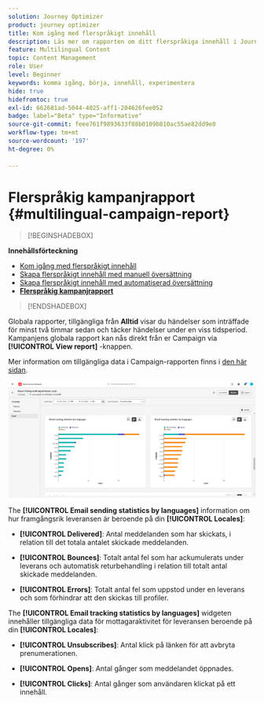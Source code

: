 ```yaml
---
solution: Journey Optimizer
product: journey optimizer
title: Kom igång med flerspråkigt innehåll
description: Läs mer om rapporten om ditt flerspråkiga innehåll i Journey Optimizer
feature: Multilingual Content
topic: Content Management
role: User
level: Beginner
keywords: komma igång, börja, innehåll, experimentera
hide: true
hidefromtoc: true
exl-id: 662681ad-5044-4025-aff1-204626fee052
badge: label="Beta" type="Informative"
source-git-commit: feee761f9893633f88b0109b810ac55ae82dd9e0
workflow-type: tm+mt
source-wordcount: '197'
ht-degree: 0%

---
```


# Flerspråkig kampanjrapport {#multilingual-campaign-report}

>[!BEGINSHADEBOX]

**Innehållsförteckning**

* [Kom igång med flerspråkigt innehåll](multilingual-gs.md)
* [Skapa flerspråkigt innehåll med manuell översättning](multilingual-manual.md)
* [Skapa flerspråkigt innehåll med automatiserad översättning](multilingual-automated.md)
* **[Flerspråkig kampanjrapport](multilingual-report.md)**

>[!ENDSHADEBOX]

Globala rapporter, tillgängliga från **Alltid** visar du händelser som inträffade för minst två timmar sedan och täcker händelser under en viss tidsperiod. Kampanjens globala rapport kan nås direkt från er Campaign via **[!UICONTROL View report]** -knappen.

Mer information om tillgängliga data i Campaign-rapporten finns i [den här sidan](../reports/campaign-global-report.md).

![](assets/report_multilingual.png)

The **[!UICONTROL Email sending statistics by languages]** information om hur framgångsrik leveransen är beroende på din **[!UICONTROL Locales]**:

* **[!UICONTROL Delivered]**: Antal meddelanden som har skickats, i relation till det totala antalet skickade meddelanden.

* **[!UICONTROL Bounces]**: Totalt antal fel som har ackumulerats under leverans och automatisk returbehandling i relation till totalt antal skickade meddelanden.

* **[!UICONTROL Errors]**: Totalt antal fel som uppstod under en leverans och som förhindrar att den skickas till profiler.

The **[!UICONTROL Email tracking statistics by languages]** widgeten innehåller tillgängliga data för mottagaraktivitet för leveransen beroende på din **[!UICONTROL Locales]**:

* **[!UICONTROL Unsubscribes]**: Antal klick på länken för att avbryta prenumerationen.

* **[!UICONTROL Opens]**: Antal gånger som meddelandet öppnades.

* **[!UICONTROL Clicks]**: Antal gånger som användaren klickat på ett innehåll.
